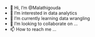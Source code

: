 - 👋 Hi, I’m @Malathigouda
- 👀 I’m interested in data analytics
- 🌱 I’m currently learning data wrangling
- 💞️ I’m looking to collaborate on ...
- 📫 How to reach me ...

<!---
Malathigouda/Malathigouda is a ✨ special ✨ repository because its `README.md` (this file) appears on your GitHub profile.
You can click the Preview link to take a look at your changes.
--->
